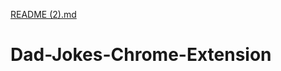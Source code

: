 [README (2).md](https://github.com/shubham02-raj/Dad-Jokes-Chrome-Extension/files/7319918/README.2.md)
# Dad-Jokes-Chrome-Extension
